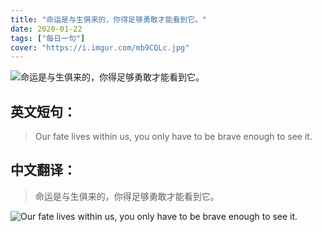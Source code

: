 ```yaml
---
title: "命运是与生俱来的，你得足够勇敢才能看到它。"
date: 2020-01-22
tags: ["每日一句"]
cover: "https://i.imgur.com/mb9CQLc.jpg"
---
```


![命运是与生俱来的，你得足够勇敢才能看到它。](https://i.imgur.com/psNFglE.jpg)

## 英文短句：
> Our fate lives within us, you only have to be brave enough to see it.

<!--more-->

## 中文翻译：
> 命运是与生俱来的，你得足够勇敢才能看到它。

![Our fate lives within us, you only have to be brave enough to see it.](https://i.imgur.com/p0QUZQx.jpg)


